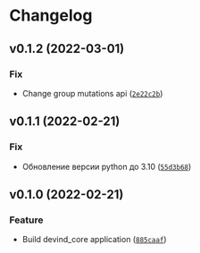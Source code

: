 # Changelog

<!--next-version-placeholder-->

## v0.1.2 (2022-03-01)
### Fix
* Change group mutations api ([`2e22c2b`](https://github.com/devind-team/devind-django-core/commit/2e22c2b7910697b314d291fd01824dffff984ebd))

## v0.1.1 (2022-02-21)
### Fix
* Обновление версии python до 3.10 ([`55d3b68`](https://github.com/devind-team/devind-django-core/commit/55d3b68c8fe2a49d1b9dd4655282410bccf64575))

## v0.1.0 (2022-02-21)
### Feature
* Build devind_core application ([`885caaf`](https://github.com/devind-team/devind-django-core/commit/885caaf11434f1540c8bb84fa909cf7b963d1744))
